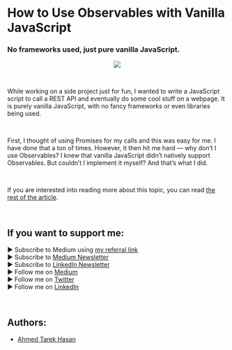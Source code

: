 <link rel="canonical" href="https://javascript.plainenglish.io/how-to-use-observables-with-vanilla-javascript-aca40a7590ff?sk=21af550f3c383951c87c208da33226b6" />

# How to Use Observables with Vanilla JavaScript
### No frameworks used, just pure vanilla JavaScript.

<p align="center">
  <img src="https://miro.medium.com/max/875/1*PJvcA9oyInKvoBItnRgz7Q.png">
</p>

<br/>

<p>
While working on a side project just for fun, I wanted to write a JavaScript script to call a REST API and eventually do some cool stuff on a webpage. It is purely vanilla JavaScript, with no fancy frameworks or even libraries being used.
</p>

<br/>

<p>
First, I thought of using Promises for my calls and this was easy for me. I have done that a ton of times. However, it then hit me hard — why don’t I use Observables? I knew that vanilla JavaScript didn’t natively support Observables. But couldn’t I implement it myself? And that’s what I did.
</p>

<br/>

If you are interested into reading more about this topic, you can read [the rest of the article][Article]. 

<br/>

## If you want to support me:
▶ Subscribe to Medium using [my referral link][Membership]<br/>
▶ Subscribe to [Medium Newsletter][Subscribe]<br/>
▶ Subscribe to [LinkedIn Newsletter][Newsletter]<br/>
▶ Follow me on [Medium][Blog]<br/>
▶ Follow me on [Twitter][Twitter]<br/>
▶ Follow me on [LinkedIn][LinkedIn]

<br/>

## Authors:
* [Ahmed Tarek Hasan]


[Ahmed Tarek Hasan]: https://medium.com/@eng_ahmed.tarek
[Blog]: https://medium.com/@eng_ahmed.tarek
[Membership]: https://medium.com/@eng_ahmed.tarek/membership
[Subscribe]: https://medium.com/subscribe/@eng_ahmed.tarek
[Twitter]: https://twitter.com/AhmedTarekHasa1
[LinkedIn]: https://www.linkedin.com/in/atarekhasan/
[Friend Links]: https://www.linkedin.com/feed/update/urn:li:activity:6866082670108143616/
[Newsletter]: https://www.linkedin.com/newsletters/development-simply-put-6866647119655247872/
[Article]: https://javascript.plainenglish.io/how-to-use-observables-with-vanilla-javascript-aca40a7590ff?sk=21af550f3c383951c87c208da33226b6
